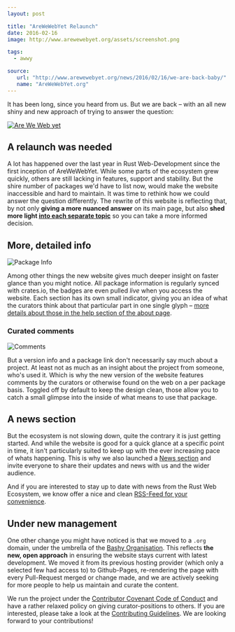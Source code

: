 ```yaml
---
layout: post

title: "AreWeWebYet Relaunch"
date: 2016-02-16
image: http://www.arewewebyet.org/assets/screenshot.png

tags:
  - awwy

source:
   url: "http://www.arewewebyet.org/news/2016/02/16/we-are-back-baby/"
   name: "AreWeWebYet.org"
---
```


It has been long, since you heard from us. But we are back – with an all new shiny and new approach of trying to answer the question:

[![Are We Web yet](http://www.arewewebyet.org/assets/screenshot.png)](http://www.arewewebyet.org/)


## A relaunch was needed

A lot has happened over the last year in Rust Web-Development since the first inception of AreWeWebYet. While some parts of the ecosystem grew quickly, others are still lacking in features, support and stability. But the shire number of packages we'd have to list now, would make the website inaccessible and hard to maintain. It was time to rethink how we could answer the question differently. The rewrite of this website is reflecting that, by not only **giving a more nuanced answer** on its main page, but also **shed more light [into each separate topic](http://www.arewewebyet.org/topics/)** so you can take a more informed decision.

## More, detailed info

![Package Info](http://www.arewewebyet.org/assets/about/package-info.png)

Among other things the new website gives much deeper insight on faster glance than you might notice. All package information is regularly synced with crates.io, the badges are even pulled _live_ when you access the website. Each section has its own small indicator, giving you an idea of what the curators think about that particular part in one single glyph – [more details about those in the help section of the about page](http://www.arewewebyet.org/about/#how-to-use-the-site).



### Curated comments

![Comments](http://www.arewewebyet.org/assets/about/comments-shown.png)

But a version info and a package link don't necessarily say much about a project. At least not as much as an insight about the project from someone, who's used it. Which is why the new version of the website features comments by the curators or otherwise found on the web on a per package basis. Toggled off by default to keep the design clean, those allow you to catch a small glimpse into the inside of what means to use that package.


## A news section

But the ecosystem is not slowing down, quite the contrary it is just getting started. And while the website is good for a quick glance at a specific point in time, it isn't particularly suited to keep up with the ever increasing pace of whats happening. This is why we also launched a [News section](http://www.arewewebyet.org/news/) and invite everyone to share their updates and news with us and the wider audience.

And if you are interested to stay up to date with news from the Rust Web Ecosystem, we know offer a nice and clean [RSS-Feed for your convenience](http://www.arewewebyet.org/atom.xml).

## Under new management

One other change you might have noticed is that we moved to a  `.org` domain, under the umbrella of the [Bashy Organisation](http://bashy.io/). This reflects **the new, open approach** in ensuring the website stays current with latest development. We moved it from its previous hosting provider (which only a selected few had access to) to Github-Pages, re-rendering the page with every Pull-Request merged or change made, and we are actively seeking for more people to help us maintain and curate the content.

We run the project under the [Contributor Covenant Code of Conduct](https://github.com/bashyHQ/arewewebyet/blob/gh-pages/CODE_OF_CONDUCT.md) and have a rather relaxed policy on giving curator-positions to others. If you are interested, please take a  look at the [Contributing Guidelines](https://github.com/bashyHQ/arewewebyet/blob/gh-pages/CONTRIBUTING.md). We are looking forward to your contributions!
